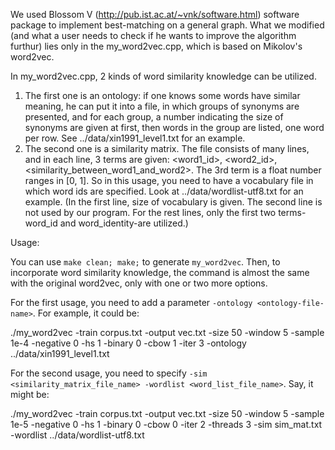 We used Blossom V (http://pub.ist.ac.at/~vnk/software.html) software package to implement best-matching on a general graph. What we modified (and what a user needs to check if he wants to improve the algorithm furthur) lies only in the my_word2vec.cpp, which is based on Mikolov's word2vec.

In my_word2vec.cpp, 2 kinds of word similarity knowledge can be utilized.
  1. The first one is an ontology: if one knows some words have similar meaning, he can put it into a file, in which groups of synonyms are presented, and for each group, a number indicating the size of synonyms are given at first, then words in the group are listed, one word per row. See ../data/xin1991_level1.txt for an example.
  2. The second one is a similarity matrix. The file consists of many lines, and in each line, 3 terms are given: <word1_id>, <word2_id>, <similarity_between_word1_and_word2>. The 3rd term is a float number ranges in [0, 1]. So in this usage, you need to have a vocabulary file in which word ids are specified. Look at ../data/wordlist-utf8.txt for an example. (In the first line, size of vocabulary is given. The second line is not used by our program. For the rest lines, only the first two terms-word_id and word_identity-are utilized.)


Usage:

You can use `make clean; make;` to generate `my_word2vec`. Then, to incorporate word similarity knowledge, the command is almost the same with the original word2vec, only with one or two more options.

For the first usage, you need to add a parameter `-ontology <ontology-file-name>`. For example, it could be:

  ./my_word2vec -train corpus.txt -output vec.txt -size 50 -window 5 -sample 1e-4 -negative 0 -hs 1 -binary 0 -cbow 1 -iter 3 -ontology ../data/xin1991_level1.txt


For the second usage, you need to specify `-sim <similarity_matrix_file_name> -wordlist <word_list_file_name>`. Say, it might be:

  ./my_word2vec -train corpus.txt -output vec.txt -size 50 -window 5 -sample 1e-5 -negative 0 -hs 1 -binary 0 -cbow 0 -iter 2 -threads 3 -sim sim_mat.txt -wordlist ../data/wordlist-utf8.txt
